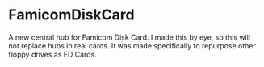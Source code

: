 # FamicomDiskCard
A new central hub for Famicom Disk Card. I made this by eye, so this will not replace hubs in real cards. It was made specifically to repurpose other floppy drives as FD Cards.
